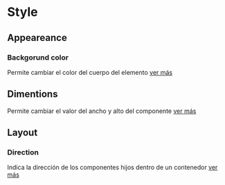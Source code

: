 # Style

## Appeareance

### Backgorund color

Permite cambiar el color del cuerpo del elemento [ver más](https://docs.apphive.io/global-functions/estilos/background-color)

## Dimentions

Permite cambiar el valor del ancho y alto del componente [ver más](https://docs.apphive.io/global-functions/estilos/dimentions)

## Layout

### Direction

Indica la dirección de los componentes hijos dentro de un contenedor [ver más](https://docs.apphive.io/global-functions/estilos/direction)

